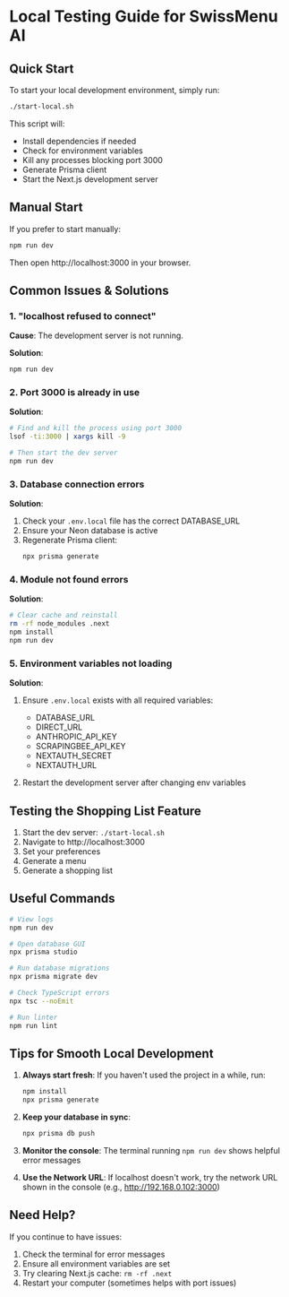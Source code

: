 # Local Testing Guide for SwissMenu AI

## Quick Start

To start your local development environment, simply run:

```bash
./start-local.sh
```

This script will:
- Install dependencies if needed
- Check for environment variables
- Kill any processes blocking port 3000
- Generate Prisma client
- Start the Next.js development server

## Manual Start

If you prefer to start manually:

```bash
npm run dev
```

Then open http://localhost:3000 in your browser.

## Common Issues & Solutions

### 1. "localhost refused to connect"

**Cause**: The development server is not running.

**Solution**: 
```bash
npm run dev
```

### 2. Port 3000 is already in use

**Solution**:
```bash
# Find and kill the process using port 3000
lsof -ti:3000 | xargs kill -9

# Then start the dev server
npm run dev
```

### 3. Database connection errors

**Solution**:
1. Check your `.env.local` file has the correct DATABASE_URL
2. Ensure your Neon database is active
3. Regenerate Prisma client:
   ```bash
   npx prisma generate
   ```

### 4. Module not found errors

**Solution**:
```bash
# Clear cache and reinstall
rm -rf node_modules .next
npm install
npm run dev
```

### 5. Environment variables not loading

**Solution**:
1. Ensure `.env.local` exists with all required variables:
   - DATABASE_URL
   - DIRECT_URL
   - ANTHROPIC_API_KEY
   - SCRAPINGBEE_API_KEY
   - NEXTAUTH_SECRET
   - NEXTAUTH_URL

2. Restart the development server after changing env variables

## Testing the Shopping List Feature

1. Start the dev server: `./start-local.sh`
2. Navigate to http://localhost:3000
3. Set your preferences
4. Generate a menu
5. Generate a shopping list

## Useful Commands

```bash
# View logs
npm run dev

# Open database GUI
npx prisma studio

# Run database migrations
npx prisma migrate dev

# Check TypeScript errors
npx tsc --noEmit

# Run linter
npm run lint
```

## Tips for Smooth Local Development

1. **Always start fresh**: If you haven't used the project in a while, run:
   ```bash
   npm install
   npx prisma generate
   ```

2. **Keep your database in sync**:
   ```bash
   npx prisma db push
   ```

3. **Monitor the console**: The terminal running `npm run dev` shows helpful error messages

4. **Use the Network URL**: If localhost doesn't work, try the network URL shown in the console (e.g., http://192.168.0.102:3000)

## Need Help?

If you continue to have issues:
1. Check the terminal for error messages
2. Ensure all environment variables are set
3. Try clearing Next.js cache: `rm -rf .next`
4. Restart your computer (sometimes helps with port issues)